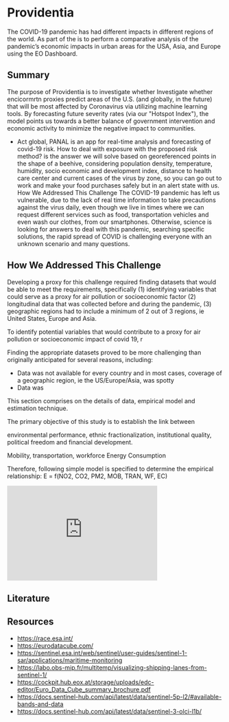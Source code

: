 # Providentia

The COVID-19 pandemic has had different impacts in different regions of the world. As part of the is to perform a comparative analysis of the pandemic’s economic impacts in urban areas for the USA, Asia, and Europe using the EO Dashboard.

## Summary
The purpose of Providentia is to investigate whether 
Investigate whether encicormrtn  proxies 
predict areas of the U.S. (and globally, in the future) that will be most affected by Coronavirus via utilizing machine learning tools. By forecasting future severity rates (via our "Hotspot Index"), the model points us towards a better balance of government intervention and economic activity to minimize the negative impact to communities.

 - Act global, PANAL is an app for real-time analysis and forecasting of covid-19 risk. How to deal with exposure with the proposed risk method? is the answer we will solve based on georeferenced points in the shape of a beehive, considering population density, temperature, humidity, socio economic and development index, distance to health care center and current cases of the virus by zone, so you can go out to work and make your food purchases safely but in an alert state with us.
How We Addressed This Challenge
The COVID-19 pandemic has left us vulnerable, due to the lack of real time information to take precautions against the virus daily, even though we live in times where we can request different services such as food, transportation vehicles and even wash our clothes, from our smartphones. Otherwise, science is looking for answers to deal with this pandemic, searching specific solutions, the rapid spread of COVID is challenging everyone with an unknown scenario and many questions.




## How We Addressed This Challenge
Developing a proxy for this challenge required finding datasets that would be able to meet the requirements, specifically (1) identifying variables that could serve as a proxy for air pollution or socioeconomic factor (2) longitudinal data that was collected before and during the pandemic, (3) geographic regions had to include a minimum of 2 out of 3 regions, ie United States, Europe and Asia.

To identify potential variables that would contribute to a proxy for air pollution or socioeconomic impact of covid 19, r


Finding the appropriate datasets proved to be more challenging than originally anticipated for several reasons, including:
- Data was not available for every country and in most cases, coverage of a geographic region, ie the US/Europe/Asia, was spotty 
- Data was  

This section comprises on the details of data, empirical model and estimation technique. 

The primary objective of this study is to establish the link between 

environmental performance, 
ethnic fractionalization, 
institutional quality, 
political freedom and financial development. 


Mobility, transportation,
workforce 
Energy Consumption 

Therefore, following simple model is specified to determine the empirical relationship: 
E = f(NO2, CO2, PM2, MOB, TRAN, WF, EC)



<iframe src="https://yuad-my.sharepoint.com/personal/jennifer_shin_yu_edu/_layouts/15/Doc.aspx?sourcedoc={ffb1f5b1-f5b2-4926-9999-fe2610f03082}&amp;action=embedview&amp;wdAr=1.7777777777777777" width="350px" height="221px" frameborder="0">This is an embedded <a target="_blank" href="https://office.com">Microsoft Office</a> presentation, powered by <a target="_blank" href="https://office.com/webapps">Office</a>.</iframe>

## Literature



## Resources
* https://race.esa.int/
* https://eurodatacube.com/
* https://sentinel.esa.int/web/sentinel/user-guides/sentinel-1-sar/applications/maritime-monitoring
* https://labo.obs-mip.fr/multitemp/visualizing-shipping-lanes-from-sentinel-1/
* https://cockpit.hub.eox.at/storage/uploads/edc-editor/Euro_Data_Cube_summary_brochure.pdf
* https://docs.sentinel-hub.com/api/latest/data/sentinel-5p-l2/#available-bands-and-data
* https://docs.sentinel-hub.com/api/latest/data/sentinel-3-olci-l1b/


